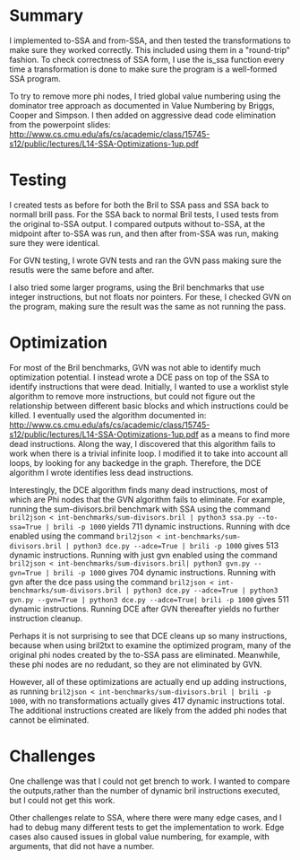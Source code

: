# Summary

I implemented to-SSA and from-SSA, and then tested the transformations to make sure they worked correctly. This included using them in a "round-trip" fashion. To check correctness of SSA form, I use the is_ssa function every time a transformation is done to make sure the program is a well-formed SSA program.

To try to remove more phi nodes, I tried global value numbering using the dominator tree approach as documented in Value Numbering by Briggs, Cooper and Simpson. I then added on aggressive dead code elimination from the powerpoint slides: http://www.cs.cmu.edu/afs/cs/academic/class/15745-s12/public/lectures/L14-SSA-Optimizations-1up.pdf

# Testing

I created tests as before for both the Bril to SSA pass and SSA back to normall brill pass. For the SSA back to normal Bril tests, I used tests from the original to-SSA output. I compared outputs without to-SSA, at the midpoint after to-SSA was run, and then after from-SSA was run, making sure they were identical.

For GVN testing, I wrote GVN tests and ran the GVN pass making sure the resutls were the same before and after. 

I also tried some larger programs, using the Bril benchmarks that use integer instructions, but not floats nor pointers. For these, I checked GVN on the program, making sure the result was the same as not running the pass.

# Optimization

For most of the Bril benchmarks, GVN was not able to identify much optimization potential. I instead wrote a DCE pass on top of the SSA to identify instructions that were dead. Initially, I wanted to use a worklist style algorithm to remove more instructions, but could not figure out the relationship between different basic blocks and which instructions could be killed. I eventually used the algorithm documented in: http://www.cs.cmu.edu/afs/cs/academic/class/15745-s12/public/lectures/L14-SSA-Optimizations-1up.pdf
as a means to find more dead instructions. Along the way, I discovered that this algorithm fails to work when there is a trivial infinite loop. I modified it to take into account all loops, by looking for any backedge in the graph. Therefore, the DCE algorithm I wrote identifies less dead instructions.

Interestingly, the DCE algorithm finds many dead instructions, most of which are Phi nodes that the GVN algorithm fails to eliminate. For example, running the  sum-divisors.bril benchmark with SSA using the command `bril2json < int-benchmarks/sum-divisors.bril | python3 ssa.py --to-ssa=True | brili -p 1000` yields 711 dynamic instructions. Running with dce enabled using the command `bril2json < int-benchmarks/sum-divisors.bril | python3 dce.py --adce=True | brili -p 1000` gives 513 dynamic instructions. Running with just gvn enabled using the command `bril2json < int-benchmarks/sum-divisors.bril| python3 gvn.py --gvn=True | brili -p 1000` gives 704 dynamic instructions. Running with gvn after the dce pass using the command `bril2json < int-benchmarks/sum-divisors.bril | python3 dce.py --adce=True | python3 gvn.py --gvn=True | python3 dce.py --adce=True| brili -p 1000` gives 511 dynamic instructions. Running DCE after GVN thereafter yields no further instruction cleanup. 

Perhaps it is not surprising to see that DCE cleans up so many instructions, because when using bril2txt to examine the optimized program, many of the original phi nodes created by the to-SSA pass are eliminated. Meanwhile, these phi nodes are no redudant, so they are not eliminated by GVN. 

However, all of these optimizations are actually end up adding instructions, as running `bril2json < int-benchmarks/sum-divisors.bril | brili -p 1000`, with no transformations actually gives 417 dynamic instructions total. The additional instructions created are likely from the added phi nodes that cannot be eliminated. 

# Challenges

One challenge was that I could not get brench to work. I wanted to compare the outputs,rather than the number of dynamic bril instructions executed, but I could not get this work.

Other challenges relate to SSA, where there were many edge cases, and I had to debug many different tests to get the implementation to work. Edge cases also caused issues in global value numbering, for example, with arguments, that did not have a number.


